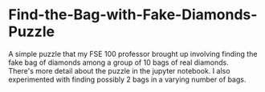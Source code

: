 # Find-the-Bag-with-Fake-Diamonds-Puzzle

A simple puzzle that my FSE 100 professor brought up involving finding the fake bag of diamonds among a group of 10 bags of real diamonds.
<br>
There's more detail about the puzzle in the jupyter notebook. I also experimented with finding possibly 2 bags in a varying number of bags.
